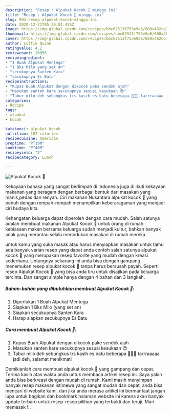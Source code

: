 ```yaml
---
description: "Resep : Alpukat Kocok 🥰 minggu ini"
title: "Resep : Alpukat Kocok 🥰 minggu ini"
slug: 903-resep-alpukat-kocok-minggu-ini
date: 2020-12-21T05:20:01.455Z
image: https://img-global.cpcdn.com/recipes/bbc62513f753e9a6/680x482cq70/alpukat-kocok-🥰-foto-resep-utama.jpg
thumbnail: https://img-global.cpcdn.com/recipes/bbc62513f753e9a6/680x482cq70/alpukat-kocok-🥰-foto-resep-utama.jpg
cover: https://img-global.cpcdn.com/recipes/bbc62513f753e9a6/680x482cq70/alpukat-kocok-🥰-foto-resep-utama.jpg
author: Lottie Quinn
ratingvalue: 4.2
reviewcount: 10056
recipeingredient:
- "1 Buah Alpukat Mentega"
- "1 Bks Milo yang set an"
- "secukupnya Santen Kara"
- "secukupnya Es Batu"
recipeinstructions:
- "Kupas Buah Alpukat dengan dikocok pake sendok ajah"
- "Masukan santen kara secukupnya sesuai kesukaan 😍"
- "Tabur milo deh sebungkus trs kasih es batu beberapa 🥰😘😍 tarrraaaaa jadi deh, selamat menikmati"
categories:
- Recipe
tags:
- alpukat
- kocok

katakunci: alpukat kocok 
nutrition: 187 calories
recipecuisine: American
preptime: "PT19M"
cooktime: "PT40M"
recipeyield: "2"
recipecategory: Lunch

---
```



![Alpukat Kocok 🥰](https://img-global.cpcdn.com/recipes/bbc62513f753e9a6/680x482cq70/alpukat-kocok-🥰-foto-resep-utama.jpg)

Kekayaan bahasa yang sangat berlimpah di Indonesia juga di ikuti kekayaan makanan yang beragam dengan berbagai bentuk dari masakan yang manis,pedas dan renyah. Ciri makanan Nusantara alpukat kocok 🥰 yang penuh dengan rempah-rempah menampilkan keberaragaman yang menjadi ciri budaya kita.




Kehangatan keluarga dapat diperoleh dengan cara mudah. Salah satunya adalah membuat makanan Alpukat Kocok 🥰 untuk orang di rumah. kebiasaan makan bersama keluarga sudah menjadi kultur, bahkan banyak anak yang merantau selalu merindukan masakan di rumah mereka.

untuk kamu yang suka masak atau harus menyiapkan masakan untuk tamu ada banyak varian resep yang dapat anda contoh salah satunya alpukat kocok 🥰 yang merupakan resep favorite yang mudah dengan kreasi sederhana. Untungnya sekarang ini anda bisa dengan gampang menemukan resep alpukat kocok 🥰 tanpa harus bersusah payah.
Seperti resep Alpukat Kocok 🥰 yang bisa anda tiru untuk disajikan pada keluarga tercinta. Dan sangat simple hanya dengan 4 bahan dan 3 langkah.


<!--inarticleads1-->

##### Bahan-bahan yang dibutuhkan membuat Alpukat Kocok 🥰:

1. Diperlukan 1 Buah Alpukat Mentega
1. Siapkan 1 Bks Milo (yang set an)
1. Siapkan secukupnya Santen Kara
1. Harap siapkan secukupnya Es Batu




<!--inarticleads2-->

##### Cara membuat  Alpukat Kocok 🥰:

1. Kupas Buah Alpukat dengan dikocok pake sendok ajah
1. Masukan santen kara secukupnya sesuai kesukaan 😍
1. Tabur milo deh sebungkus trs kasih es batu beberapa 🥰😘😍 tarrraaaaa jadi deh, selamat menikmati




Demikianlah cara membuat alpukat kocok 🥰 yang gampang dan cepat. Terima kasih atas waktu anda untuk membaca artikel resep ini. Saya yakin anda bisa berkreasi dengan mudah di rumah. Kami masih menyimpan banyak resep makanan istimewa yang sangat mudah dan cepat, anda bisa mencari di website kami, dan jika anda merasa artikel ini bermanfaat jangan lupa untuk bagikan dan bookmark halaman website ini karena akan banyak update terbaru untuk resep-resep pilihan yang terbukti dan teruji. Mari memasak !!. 
